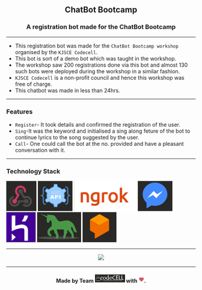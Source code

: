 <h2 align="center">ChatBot Bootcamp</h2>


<h3 align="center">A registration bot made for the ChatBot Bootcamp</h3>



------------------------------------------

- This registration bot was made for the `ChatBot Bootcamp workshop` organised by the `KJSCE Codecell`.
- This bot is sort of a demo bot which was taught in the workshop.
- The workshop saw 200 registrations done via this bot and almost 130 such bots were deployed during the workshop in a similar fashion.
- `KJSCE Codecell` is a non-profit council and hence this workshop was free of charge.
- This chatbot was made in less than 24hrs.

------------------------------------------
### Features

- `Register`- It took details and confirmed the registration of the user.
- `Sing`-It was the keyword and initialised a sing along feture of the bot to continue lyrics to the song suggested by the user.
- `Call`- One could call the bot at the no. provided and have a pleasant conversation with it.

------------------------------------------
### Technology Stack
<img src="./assests/webhook.png" height=80px >
<img src="./assests/RestAPI.png" height=80px >
<img src="./assests/ngrok.png" height=80px >
<img src="./assests/Messenger.png" height=80px >
<img src="./assests/Heroku.png" height=80px >
<img src="./assests/Gunicorn.png" height=80px >
<img src="./assests/Dialogue Flow.png" height=80px >

------------------------------------------
<p align="center">
<img src ="./assests/chatbot.gif"  height =350px>
</p>

------------------------------------------
<h4 align="center">Made by Team <img src="./assests/Codecell.png" heigth=80px width=80px > with <img src="./assests/Love.png" heigth=10px width=15px>.</h4>


